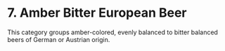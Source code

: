 # 7. Amber Bitter European Beer

This category groups amber-colored, evenly balanced to bitter balanced beers of German or Austrian origin.